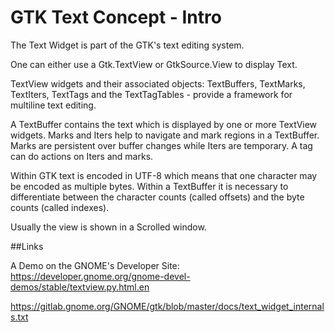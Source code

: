 

# GTK Text Concept - Intro


The Text Widget is part of the GTK's text editing system.

One can either use a Gtk.TextView or GtkSource.View to display Text.

TextView widgets and their associated objects: TextBuffers, TextMarks, TextIters, TextTags and the TextTagTables - provide a framework for multiline text editing.

A TextBuffer contains the text which is displayed by one or more TextView widgets.
Marks and Iters help to navigate and mark regions in a TextBuffer.
Marks are persistent over buffer changes while Iters are temporary.
A tag can do actions on Iters and marks.

Within GTK text is encoded in UTF-8 which means that one character may be encoded as multiple bytes.
Within a TextBuffer it is necessary to differentiate between the character counts (called offsets) and the byte counts (called indexes).

Usually the view is shown in a Scrolled window.


##Links

A Demo on the GNOME's Developer Site:
https://developer.gnome.org/gnome-devel-demos/stable/textview.py.html.en

https://gitlab.gnome.org/GNOME/gtk/blob/master/docs/text_widget_internals.txt
